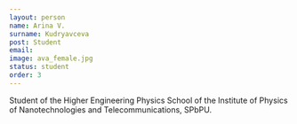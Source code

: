 ```yaml
---
layout: person
name: Arina V.
surname: Kudryavceva
post: Student
email: 
image: ava_female.jpg
status: student
order: 3
---
```

Student of the Higher Engineering Physics School of the Institute of Physics
of Nanotechnologies and Telecommunications, SPbPU.